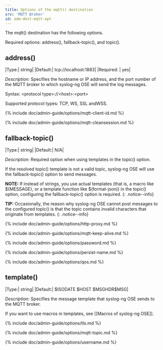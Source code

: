 ```yaml
---
title: Options of the mqtt() destination
srv: 'MQTT Broker'
id: adm-dest-mqtt-opt
---
```


The mqtt() destination has the following options.

Required options: address(), fallback-topic(), and topic().

## address()

|Type:|       string|
|Default:|    tcp://localhost:1883|
|Required: |  yes|

*Description:* Specifies the hostname or IP address, and the port number
of the MQTT broker to which syslog-ng OSE will send the log messages.

Syntax: \<protocol type\>://\<host\>:\<port\>

Supported protocol types: TCP, WS, SSL andWSS.

{% include doc/admin-guide/options/mqtt-client-id.md %}

{% include doc/admin-guide/options/mqtt-cleansession.md %}

## fallback-topic()

|Type:|      string|
|Default:|   N/A|

*Description:* Required option when using templates in the topic()
option.

If the resolved topic() template is not a valid topic, syslog-ng OSE
will use the fallback-topic() option to send messages.

**NOTE:** If instead of strings, you use actual templates (that is, a macro
like \${MESSAGE}, or a template function like \$(format-json)) in the
topic() option, configuring the fallback-topic() option is required.
{: .notice--info}

**TIP:** Occasionally, the reason why syslog-ng OSE cannot post messages to
the configured topic() is that the topic contains invalid characters
that originate from templates.
{: .notice--info}

{% include doc/admin-guide/options/http-proxy.md %}

{% include doc/admin-guide/options/mqtt-keep-alive.md %}

{% include doc/admin-guide/options/password.md %}

{% include doc/admin-guide/options/persist-name.md %}

{% include doc/admin-guide/options/qos.md %}

## template()

|Type:|      string|
|Default:|   \$ISODATE \$HOST \$MSGHDR\$MSG|

*Description:* Specifies the message template that syslog-ng OSE sends
to the MQTT broker.

If you want to use macros in templates, see
[[Macros of syslog-ng OSE]].  

{% include doc/admin-guide/options/tls.md %}

{% include doc/admin-guide/options/mqtt-topic.md %}

{% include doc/admin-guide/options/username.md %}
